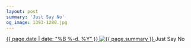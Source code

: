 ```yaml
---
layout: post
summary: 'Just Say No'
og_image: 1393-1280.jpg
---
```


<p>
 <time>
  <a href="/1393">
   {{ page.date | date: "%B %-d, %Y" }}
  </a>
 </time>
 <a href="/1393">
  <img alt="{{ page.summary }}" data-taken="5/24/2021" sizes="(min-width: 700px) 50vw, calc(100vw - 2rem)" src="{{ site.assets_url }}/1393-640.jpg" srcset="{{ site.assets_url }}/1393-320.jpg 320w, {{ site.assets_url }}/1393-640.jpg 640w, {{ site.assets_url }}/1393-960.jpg 960w, {{ site.assets_url }}/1393-1280.jpg 1280w"/>
 </a>
 <span>
  Just Say No
 </span>
</p>
